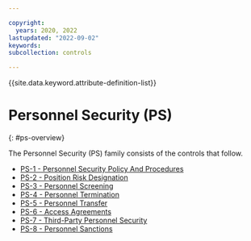 ```yaml
---

copyright:
  years: 2020, 2022
lastupdated: "2022-09-02"
keywords: 
subcollection: controls

---
```




{{site.data.keyword.attribute-definition-list}}

# Personnel Security (PS)
{: #ps-overview}

The Personnel Security (PS) family consists of the controls that follow.

- [PS-1 - Personnel Security Policy And Procedures](/docs/controls?topic=controls-ps-1)
- [PS-2 - Position Risk Designation](/docs/controls?topic=controls-ps-2)
- [PS-3 - Personnel Screening](/docs/controls?topic=controls-ps-3)
- [PS-4 - Personnel Termination](/docs/controls?topic=controls-ps-4)
- [PS-5 - Personnel Transfer](/docs/controls?topic=controls-ps-5)
- [PS-6 - Access Agreements](/docs/controls?topic=controls-ps-6)
- [PS-7 - Third-Party Personnel Security](/docs/controls?topic=controls-ps-7)
- [PS-8 - Personnel Sanctions](/docs/controls?topic=controls-ps-8)



